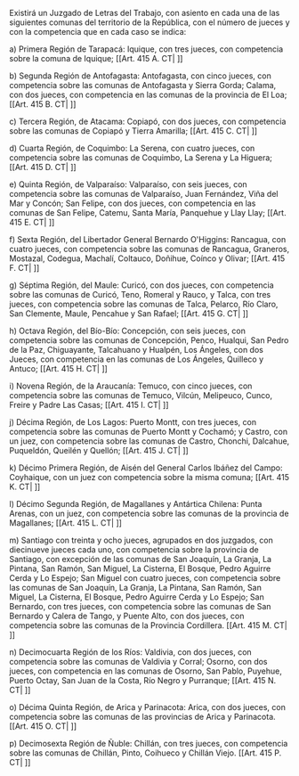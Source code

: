 Existirá un Juzgado de Letras del Trabajo, con asiento en cada una de las siguientes comunas del territorio de la República, con el número de jueces y con la competencia que en cada caso se indica:

a) Primera Región de Tarapacá: Iquique, con tres jueces, con competencia sobre la comuna de Iquique; [[Art. 415 A. CT| ]]

b) Segunda Región de Antofagasta: Antofagasta, con cinco jueces, con competencia sobre las comunas de Antofagasta y Sierra Gorda; Calama, con dos jueces, con competencia en las comunas de la provincia de El Loa; [[Art. 415 B. CT| ]]

c) Tercera Región, de Atacama: Copiapó, con dos jueces, con competencia sobre las comunas de Copiapó y Tierra Amarilla; [[Art. 415 C. CT| ]]

d) Cuarta Región, de Coquimbo: La Serena, con cuatro jueces, con competencia sobre las comunas de Coquimbo, La Serena y La Higuera; [[Art. 415 D. CT| ]]

e) Quinta Región, de Valparaíso: Valparaíso, con seis jueces, con competencia sobre las comunas de Valparaíso, Juan Fernández, Viña del Mar y Concón; San Felipe, con dos jueces, con competencia en las comunas de San Felipe, Catemu, Santa María, Panquehue y Llay Llay; [[Art. 415 E. CT| ]]

f) Sexta Región, del Libertador General Bernardo O'Higgins: Rancagua, con cuatro jueces, con competencia sobre las comunas de Rancagua, Graneros, Mostazal, Codegua, Machalí, Coltauco, Doñihue, Coínco y Olivar; [[Art. 415 F. CT| ]]

g) Séptima Región, del Maule: Curicó, con dos jueces, con competencia sobre las comunas de Curicó, Teno, Romeral y Rauco, y Talca, con tres jueces, con competencia sobre las comunas de Talca, Pelarco, Río Claro, San Clemente, Maule, Pencahue y San Rafael; [[Art. 415 G. CT| ]]

h) Octava Región, del Bío-Bío: Concepción, con seis jueces, con competencia sobre las comunas de Concepción, Penco, Hualqui, San Pedro de la Paz, Chiguayante, Talcahuano y Hualpén, Los Ángeles, con dos Jueces, con competencia en las comunas de Los Ángeles, Quilleco y Antuco; [[Art. 415 H. CT| ]]

i) Novena Región, de la Araucanía: Temuco, con cinco jueces, con competencia sobre las comunas de Temuco, Vilcún, Melipeuco, Cunco, Freire y Padre Las Casas; [[Art. 415 I. CT| ]]

j) Décima Región, de Los Lagos: Puerto Montt, con tres jueces, con competencia sobre las comunas de Puerto Montt y Cochamó; y Castro, con un juez, con competencia sobre las comunas de Castro, Chonchi, Dalcahue, Puqueldón, Queilén y Quellón; [[Art. 415 J. CT| ]]

k) Décimo Primera Región, de Aisén del General Carlos Ibáñez del Campo: Coyhaique, con un juez con competencia sobre la misma comuna; [[Art. 415 K. CT| ]]

l) Décimo Segunda Región, de Magallanes y Antártica Chilena: Punta Arenas, con un juez, con competencia sobre las comunas de la provincia de Magallanes; [[Art. 415 L. CT| ]]

m) Santiago con treinta y ocho jueces, agrupados en dos juzgados, con diecinueve jueces cada uno, con competencia sobre la provincia de Santiago, con excepción de las comunas de San Joaquín, La Granja, La Pintana, San Ramón, San Miguel, La Cisterna, El Bosque, Pedro Aguirre Cerda y Lo Espejo; San Miguel con cuatro jueces, con competencia sobre las comunas de San Joaquín, La Granja, La Pintana, San Ramón, San Miguel, La Cisterna, El Bosque, Pedro Aguirre Cerda y Lo Espejo; San Bernardo, con tres jueces, con competencia sobre las comunas de San Bernardo y Calera de Tango, y Puente Alto, con dos jueces, con competencia sobre las comunas de la Provincia Cordillera. [[Art. 415 M. CT| ]]

n) Decimocuarta Región de los Ríos: Valdivia, con dos jueces, con competencia sobre las comunas de Valdivia y Corral; Osorno, con dos jueces, con competencia en las comunas de Osorno, San Pablo, Puyehue, Puerto Octay, San Juan de la Costa, Río Negro y Purranque; [[Art. 415 N. CT| ]]

o) Décima Quinta Región, de Arica y Parinacota: Arica, con dos jueces, con competencia sobre las comunas de las provincias de Arica y Parinacota. [[Art. 415 O. CT| ]]

p) Decimosexta Región de Ñuble: Chillán, con tres jueces, con competencia sobre las comunas de Chillán, Pinto, Coihueco y Chillán Viejo. [[Art. 415 P. CT| ]]